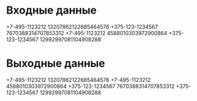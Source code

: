 # Входные данные
+7-495-1123212	13207862122685464576
+375-123-1234567	7670388314707853312
+7-495-1123212	4588010303972900864
+375-123-1234567	12992997081104908288
# Выходные данные
+7-495-1123212	13207862122685464576
+7-495-1123212	4588010303972900864
+375-123-1234567	7670388314707853312
+375-123-1234567	12992997081104908288
